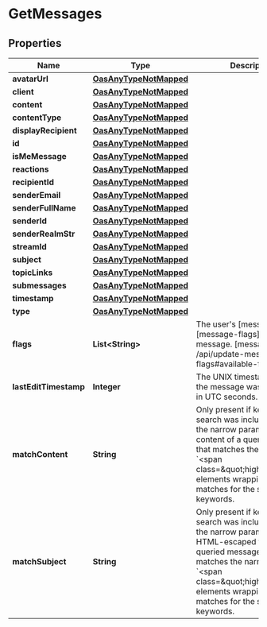 

# GetMessages

## Properties

Name | Type | Description | Notes
------------ | ------------- | ------------- | -------------
**avatarUrl** | [**OasAnyTypeNotMapped**](.md) |  |  [optional]
**client** | [**OasAnyTypeNotMapped**](.md) |  |  [optional]
**content** | [**OasAnyTypeNotMapped**](.md) |  |  [optional]
**contentType** | [**OasAnyTypeNotMapped**](.md) |  |  [optional]
**displayRecipient** | [**OasAnyTypeNotMapped**](.md) |  |  [optional]
**id** | [**OasAnyTypeNotMapped**](.md) |  |  [optional]
**isMeMessage** | [**OasAnyTypeNotMapped**](.md) |  |  [optional]
**reactions** | [**OasAnyTypeNotMapped**](.md) |  |  [optional]
**recipientId** | [**OasAnyTypeNotMapped**](.md) |  |  [optional]
**senderEmail** | [**OasAnyTypeNotMapped**](.md) |  |  [optional]
**senderFullName** | [**OasAnyTypeNotMapped**](.md) |  |  [optional]
**senderId** | [**OasAnyTypeNotMapped**](.md) |  |  [optional]
**senderRealmStr** | [**OasAnyTypeNotMapped**](.md) |  |  [optional]
**streamId** | [**OasAnyTypeNotMapped**](.md) |  |  [optional]
**subject** | [**OasAnyTypeNotMapped**](.md) |  |  [optional]
**topicLinks** | [**OasAnyTypeNotMapped**](.md) |  |  [optional]
**submessages** | [**OasAnyTypeNotMapped**](.md) |  |  [optional]
**timestamp** | [**OasAnyTypeNotMapped**](.md) |  |  [optional]
**type** | [**OasAnyTypeNotMapped**](.md) |  |  [optional]
**flags** | **List&lt;String&gt;** | The user&#39;s [message flags][message-flags] for the message.  [message-flags]: /api/update-message-flags#available-flags  |  [optional]
**lastEditTimestamp** | **Integer** | The UNIX timestamp for when the message was last edited, in UTC seconds.  |  [optional]
**matchContent** | **String** | Only present if keyword search was included among the narrow parameters. HTML content of a queried message that matches the narrow, with &#x60;&lt;span class&#x3D;\&quot;highlight\&quot;&gt;&#x60; elements wrapping the matches for the search keywords.  |  [optional]
**matchSubject** | **String** | Only present if keyword search was included among the narrow parameters. HTML-escaped topic of a queried message that matches the narrow, with &#x60;&lt;span class&#x3D;\&quot;highlight\&quot;&gt;&#x60; elements wrapping the matches for the search keywords.  |  [optional]




